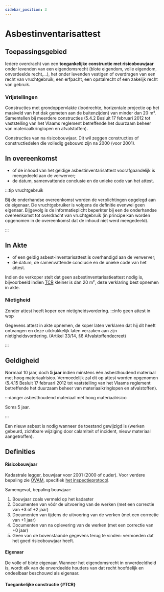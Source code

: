 ```yaml
---
sidebar_position: 3
---
```


# Asbestinventarisattest

## Toepassingsgebied

Iedere overdracht van een **toegankelijke constructie met risicobouwjaar** onder levenden van een eigendomsrecht (blote eigendom, volle eigendom, onverdeelde recht,...), het onder levenden vestigen of overdragen van een recht van vruchtgebruik, een erfpacht, een opstalrecht of een zakelijk recht van gebruik.

### Vrijstellingen

Constructies met grondoppervlakte (loodrechte, horizontale projectie op het maaiveld van het dak gemeten aan de buitenzijden) van minder dan 20 m². Samentellen bij meerdere constructies (5.4.2 Besluit 17 februari 2012 tot vaststelling van het Vlaams reglement betreffende het duurzaam beheer van materiaalkringlopen en afvalstoffen).

Constructies van na risicobouwjaar. Dit wil zeggen constructies of constructiedelen die volledig gebouwd zijn na 2000 (voor 2001).

## In overeenkomst

* of de inhoud van het geldige asbestinventarisattest voorafgaandelijk is meegedeeld aan de verwerver;
* de datum, samenvattende conclusie en de unieke code van het attest.

:::tip vruchtgebruik

Bij de onderhandse overeenkomst worden de verplichtingen opgelegd aan de eigenaar. De vruchtgebruiker is volgens de definitie evenwel geen eigenaar. Bijgevolg is de informatieplicht beperkter bij een de onderhandse overeenkomst tot overdracht van vruchtgebruik (in principe kan worden opgenomen in de overeenkomst dat de inhoud niet werd meegedeeld).

:::

## In Akte

* of een geldig asbest-inventarisattest is overhandigd aan de verwerver;
* de datum, de samenvattende conclusie en de unieke code van het attest.

Indien de verkoper stelt dat geen asbestinventarisatieattest nodig is, bijvoorbeeld indien [TCR](#TCR) kleiner is dan 20 m², deze verklaring best opnemen in akte.

### Nietigheid

Zonder attest heeft koper een nietigheidsvordering.
:::info geen attest in wop

Gegevens attest in akte opnemen, de koper laten verklaren dat hij dit heeft ontvangen en deze uitdrukkelijk laten verzaken aan zijn nietigheidsvordering. (Artikel 33/14, §6 Afvalstoffendecreet)

:::

## Geldigheid

Normaal 10 jaar, doch **5 jaar** indien minstens één asbesthoudend materiaal met hoog materiaalrisico. Vermoedelijk zal dit op attest worden opgenomen (5.4.15 Besluit 17 februari 2012 tot vaststelling van het Vlaams reglement betreffende het duurzaam beheer van materiaalkringlopen en afvalstoffen).

:::danger asbesthoudend materiaal met hoog materiaalrisico

Soms 5 jaar.

:::

Een nieuw asbest is nodig wanneer de toestand gewijzigd is (werken gebeurd, zichtbare wijziging door
calamiteit of incident, nieuw materiaal aangetroffen).

## Definities

#### Risicobouwjaar

Kadastrale legger, bouwjaar voor 2001 (2000 of ouder). Voor verdere bepaling zie [OVAM](https://ovam.vlaanderen.be/vakinformatie-over-het-asbestattest), specifiek [het inspectieprotocol](https://emis.vito.be/sites/emis/files/legislation/91/2022/sb220422-3_Bijlage-bij-MB-van_1-april-2022.pdf#page=5).

Samengevat, bepaling bouwjaar:

1. Bouwjaar zoals vermeld op het kadaster
2. Documenten van vóór de uitvoering van de werken (met een correctie van +3 of
+2 jaar)
3. Documenten van tijdens de uitvoering van de werken (met een correctie van +1 jaar)
4. Documenten van na oplevering van de werken (met een correctie van +0 jaar)
5. Geen van de bovenstaande gegevens terug te vinden: vermoeden dat het goed
risicobouwjaar heeft.

#### Eigenaar

De volle of blote eigenaar. Wanneer het eigendomsrecht in onverdeeldheid is, wordt elk van de onverdeelde houders van dat recht hoofdelijk en ondeelbaar beschouwd als eigenaar.

#### Toegankelijke constructie {#TCR}
